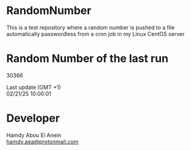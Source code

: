 # RandomNumber    
This is a test repository where a random number is pushed to a file automatically passwordless from a cron job in my Linux CentOS server    
# Random Number of the last run   
30366
      
Last update (GMT +1)    
02/21/25 10:00:01
# Developer    
Hamdy Abou El Anein   
hamdy.aea@protonmail.com
